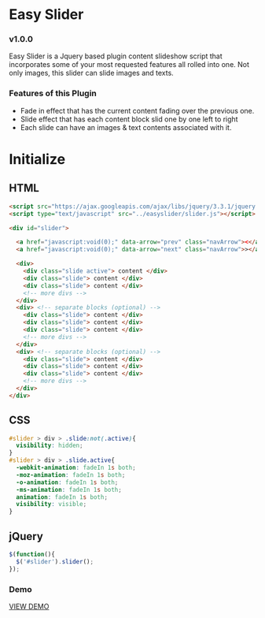 # Easy Slider
### v1.0.0

Easy Slider is a Jquery based plugin content slideshow script that incorporates some of your most requested features all rolled into one. Not only images, this slider can slide images and texts.

### Features of this Plugin
- Fade in effect that has the current content fading over the previous one.
- Slide effect that has each content block slid one by one left to right
- Each slide can have an images & text contents associated with it.

# Initialize

## HTML

``` html
<script src="https://ajax.googleapis.com/ajax/libs/jquery/3.3.1/jquery.min.js"></script>
<script type="text/javascript" src="../easyslider/slider.js"></script>

<div id="slider">

  <a href="javascript:void(0);" data-arrow="prev" class="navArrow"><</a>
  <a href="javascript:void(0);" data-arrow="next" class="navArrow">></a>

  <div>
    <div class="slide active"> content </div>
    <div class="slide"> content </div>
    <div class="slide"> content </div>
    <!-- more divs -->
  </div>
  <div> <!-- separate blocks (optional) -->
    <div class="slide"> content </div>
    <div class="slide"> content </div>
    <div class="slide"> content </div>
    <!-- more divs -->
  </div>
  <div> <!-- separate blocks (optional) -->
    <div class="slide"> content </div>
    <div class="slide"> content </div>
    <div class="slide"> content </div>
    <!-- more divs -->
  </div>
</div>
```
## CSS

``` css
#slider > div > .slide:not(.active){
  visibility: hidden;
}
#slider > div > .slide.active{
  -webkit-animation: fadeIn 1s both;
  -moz-animation: fadeIn 1s both;
  -o-animation: fadeIn 1s both;
  -ms-animation: fadeIn 1s both;
  animation: fadeIn 1s both;
  visibility: visible;
}
```
## jQuery

``` js
$(function(){
  $('#slider').slider();
});
```

### Demo
[VIEW DEMO](https://anfathhifans.github.io/easyslider/)
